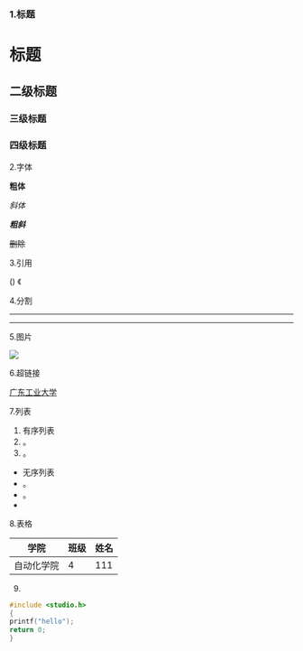 ### 1.标题

# 标题

## 二级标题

### 三级标题

### 四级标题



2.字体

**粗体**

*斜体*

***粗斜***

~~删除~~



3.引用

() 《



4.分割

---

***



5.图片

![](C:\Users\27246\Desktop\相机\大学\顺德\IMG_1577.JPG)



6.超链接

[广东工业大学](www.gdut.com)



7.列表

1. 有序列表
2. 。
3. 。

- 无序列表
- 。
- 。
- 



8.表格

| 学院       | 班级 | 姓名 |
| ---------- | ---- | ---- |
| 自动化学院 | 4    | 111  |



9.

```c
#include <studio.h>
{
printf("hello");
return 0;
}
```

